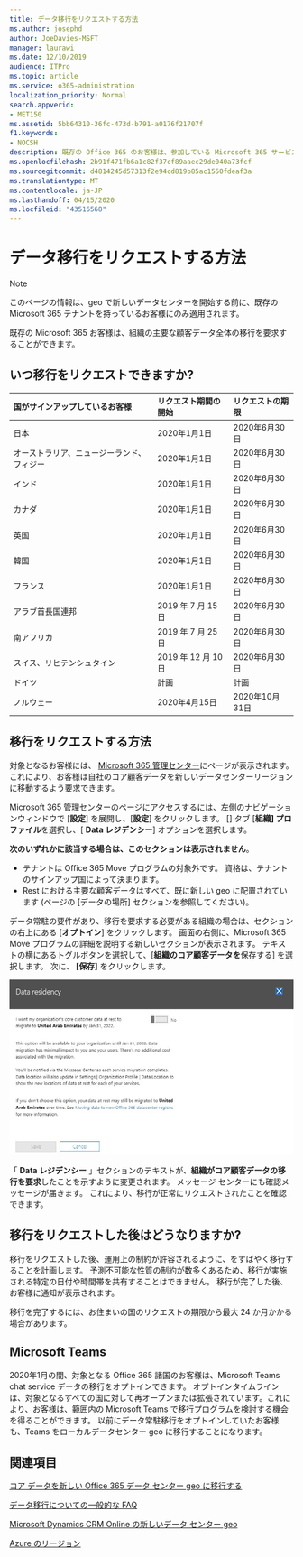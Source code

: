 ```yaml
---
title: データ移行をリクエストする方法
ms.author: josephd
author: JoeDavies-MSFT
manager: laurawi
ms.date: 12/10/2019
audience: ITPro
ms.topic: article
ms.service: o365-administration
localization_priority: Normal
search.appverid:
- MET150
ms.assetid: 5bb64310-36fc-473d-b791-a0176f21707f
f1.keywords:
- NOCSH
description: 既存の Office 365 のお客様は、参加している Microsoft 365 サービスのお客様のデータを新しい geo に移動するために、お住まいの国の期日前に要求を提出する必要があります。
ms.openlocfilehash: 2b91f471fb6a1c82f37cf89aaec29de040a73fcf
ms.sourcegitcommit: d4814245d57313f2e94cd819b85ac1550fdeaf3a
ms.translationtype: MT
ms.contentlocale: ja-JP
ms.lasthandoff: 04/15/2020
ms.locfileid: "43516568"
---
```

# <a name="how-to-request-your-data-move"></a>データ移行をリクエストする方法

> [!NOTE]
> このページの情報は、geo で新しいデータセンターを開始する前に、既存の Microsoft 365 テナントを持っているお客様にのみ適用されます。 
  
既存の Microsoft 365 お客様は、組織の主要な顧客データ全体の移行を要求することができます。  
  
## <a name="when-can-i-request-a-move"></a>いつ移行をリクエストできますか?

|**国がサインアップしているお客様**|**リクエスト期間の開始**|**リクエストの期限**|
|:-----|:-----|:-----|
|日本  <br/> |2020年1月1日  <br/> |2020年6月30日  <br/> |
|オーストラリア、ニュージーランド、フィジー  <br/> |2020年1月1日  <br/> |2020年6月30日  <br/> |
|インド  <br/> |2020年1月1日  <br/> |2020年6月30日  <br/> |
|カナダ  <br/> |2020年1月1日  <br/> |2020年6月30日  <br/> |
|英国  <br/> |2020年1月1日  <br/> |2020年6月30日  <br/> |
|韓国  <br/> |2020年1月1日  <br/> |2020年6月30日  <br/> |
|フランス  <br/> |2020年1月1日  <br/> |2020年6月30日  <br/> |
|アラブ首長国連邦  <br/> |2019 年 7 月 15 日  <br/> |2020年6月30日  <br/> |
|南アフリカ  <br/> |2019 年 7 月 25 日  <br/> |2020年6月30日  <br/> |
|スイス、リヒテンシュタイン  <br/> |2019 年 12 月 10 日  <br/> |2020年6月30日  <br/> |
|ドイツ  <br/> |計画  <br/> |計画  <br/> |
|ノルウェー  <br/> |2020年4月15日  <br/> |2020年10月31日  <br/> |
   
## <a name="how-to-request-a-move"></a>移行をリクエストする方法

対象となるお客様には、 [Microsoft 365 管理センター](https://aka.ms/365admin)にページが表示されます。これにより、お客様は自社のコア顧客データを新しいデータセンターリージョンに移動するよう要求できます。  
  
Microsoft 365 管理センターのページにアクセスするには、左側のナビゲーションウィンドウで [**設定**] を展開し、[**設定**] をクリックします。
[] タブ [**組織] プロファイル**を選択し、[ **Data レジデンシー**] オプションを選択します。
  
**次のいずれかに該当する場合は、このセクションは表示されません**。
- テナントは Office 365 Move プログラムの対象外です。  資格は、テナントのサインアップ国によって決まります。
- Rest における主要な顧客データはすべて、既に新しい geo に配置されています (ページの [データの場所] セクションを参照してください)。 
  
データ常駐の要件があり、移行を要求する必要がある組織の場合は、セクションの右上にある [**オプトイン**] をクリックします。 画面の右側に、Microsoft 365 Move プログラムの詳細を説明する新しいセクションが表示されます。 テキストの横にあるトグルボタンを選択して、[**組織のコア顧客データを**保存する] を選択します。 次に、 **[保存]** をクリックします。
  
![データセンターのオプトイン操作画面](media/dataresidencyflyoutae.jpg)
  
「 **Data レジデンシー** 」セクションのテキストが、**組織がコア顧客データの移行を要求**したことを示すように変更されます。 メッセージ センターにも確認メッセージが届きます。 これにより、移行が正常にリクエストされたことを確認できます。 


  
## <a name="what-happens-after-requesting-a-move"></a>移行をリクエストした後はどうなりますか?

移行をリクエストした後、運用上の制約が許容されるように、をすばやく移行することを計画します。 予測不可能な性質の制約が数多くあるため、移行が実施される特定の日付や時間帯を共有することはできません。 移行が完了した後、お客様に通知が表示されます。
  
移行を完了するには、お住まいの国のリクエストの期限から最大 24 か月かかる場合があります。
  
## <a name="microsoft-teams"></a>Microsoft Teams

2020年1月の間、対象となる Office 365 諸国のお客様は、Microsoft Teams chat service データの移行をオプトインできます。  オプトインタイムラインは、対象となるすべての国に対して再オープンまたは拡張されています。これにより、お客様は、範囲内の Microsoft Teams で移行プログラムを検討する機会を得ることができます。 以前にデータ常駐移行をオプトインしていたお客様も、Teams をローカルデータセンター geo に移行することになります。

## <a name="related-topics"></a>関連項目

[コア データを新しい Office 365 データ センター geo に移行する](moving-data-to-new-datacenter-geos.md)

[データ移行についての一般的な FAQ](data-move-faq.md)

[Microsoft Dynamics CRM Online の新しいデータ センター geo](https://go.microsoft.com/fwlink/p/?Linkid=615924)
  
[Azure のリージョン](https://azure.microsoft.com/regions/)
  

